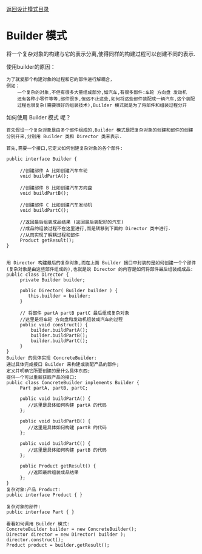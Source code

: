 <p>
    <a href="#" onclick="showITLearnPage('softdesign')">返回设计模式目录</a>
</p>

# Builder 模式


将一个复杂对象的构建与它的表示分离,使得同样的构建过程可以创建不同的表示. 

使用builder的原因：

    为了就爱那个构建对象的过程和它的部件进行解耦合，  
    例如：
        一个复杂的对象,不但有很多大量组成部分,如汽车,有很多部件:车轮 方向盘 发动机
        还有各种小零件等等,部件很多,但远不止这些,如何将这些部件装配成一辆汽车,这个装配
        过程也很复杂(需要很好的组装技术),Builder 模式就是为了将部件和组装过程分开
        


如何使用 Builder 模式 呢？

    首先假设一个复杂对象是由多个部件组成的,Builder 模式是把复杂对象的创建和部件的创建分别开来,分别用 Builder 类和 Director 类来表示.
    
    首先,需要一个接口,它定义如何创建复杂对象的各个部件: 
    
    public interface Builder {
    
         //创建部件 A 比如创建汽车车轮
         void buildPartA();
         
         //创建部件 B 比如创建汽车方向盘
         void buildPartB();
         
         //创建部件 C 比如创建汽车发动机
         void buildPartC();
         
         //返回最后组装成品结果 (返回最后装配好的汽车) 
         //成品的组装过程不在这里进行,而是转移到下面的 Director 类中进行.
         //从而实现了解耦过程和部件
         Product getResult();
    } 
    
    
    用 Director 构建最后的复杂对象,而在上面 Builder 接口中封装的是如何创建一个个部件(复杂对象是由这些部件组成的),也就是说 Director 的内容是如何将部件最后组装成成品:
    public class Director {
         private Builder builder;
         
         public Director( Builder builder ) {
            this.builder = builder;
         }
         
         // 将部件 partA partB partC 最后组成复杂对象
         //这里是将车轮 方向盘和发动机组装成汽车的过程
         public void construct() {
             builder.buildPartA();
             builder.buildPartB();
             builder.buildPartC();
         }
    }
    Builder 的具体实现 ConcreteBuilder:
    通过具体完成接口 Builder 来构建或装配产品的部件; 
    定义并明确它所要创建的是什么具体东西;
    提供一个可以重新获取产品的接口:
    public class ConcreteBuilder implements Builder {
         Part partA, partB, partC;
         
         public void buildPartA() {
            //这里是具体如何构建 partA 的代码
         };
         
         public void buildPartB() {
            //这里是具体如何构建 partB 的代码
         };
         
         public void buildPartC() {
            //这里是具体如何构建 partB 的代码
         };
         
         public Product getResult() {
            //返回最后组装成品结果
         };
    }
    复杂对象:产品 Product:
    public interface Product { }
    
    复杂对象的部件:
    public interface Part { }
    
    看看如何调用 Builder 模式: 
    ConcreteBuilder builder = new ConcreteBuilder();
    Director director = new Director( builder );
    director.construct();
    Product product = builder.getResult();

